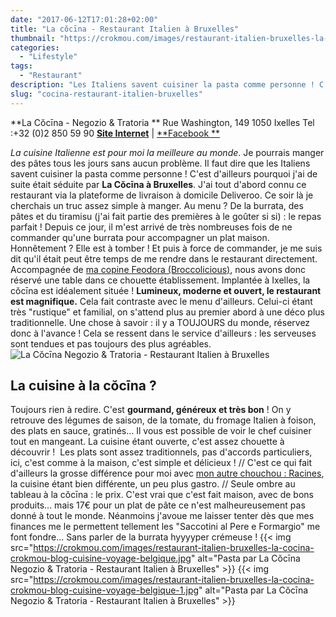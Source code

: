 ```yaml
---
date: "2017-06-12T17:01:28+02:00"
title: "La cŏcīna - Restaurant Italien à Bruxelles"
thumbnail: "https://crokmou.com/images/restaurant-italien-bruxelles-la-cocina-crokmou-blog-cuisine-voyage-belgique-5.jpg"
categories:
  - "Lifestyle"
tags:
  - "Restaurant"
description: "Les Italiens savent cuisiner la pasta comme personne ! C'est d'ailleurs pourquoi j'ai de suite était séduite par La Cŏcīna à Bruxelles."
slug: "cocina-restaurant-italien-bruxelles"
---
```


**La Cŏcīna - Negozio & Tratoria ** Rue Washington, 149 1050 Ixelles Tel :+32 (0)2 850 59 90 [**Site Internet**](http://www.cocina.be/) | [**Facebook **](https://www.facebook.com/cocinabrussels/)

_La cuisine Italienne est pour moi la meilleure au monde_. Je pourrais manger des pâtes tous les jours sans aucun problème. Il faut dire que les Italiens savent cuisiner la pasta comme personne ! C'est d'ailleurs pourquoi j'ai de suite était séduite par **La Cŏcīna à Bruxelles**. J'ai tout d'abord connu ce restaurant via la plateforme de livraison à domicile Deliveroo. Ce soir là je cherchais un truc assez simple à manger. Au menu ? De la burrata, des pâtes et du tiramisu (j'ai fait partie des premières à le goûter si si) : le repas parfait ! Depuis ce jour, il m'est arrivé de très nombreuses fois de ne commander qu'une burrata pour accompagner un plat maison. Honnêtement ? Elle est à tomber ! Et puis à force de commander, je me suis dit qu'il était peut être temps de me rendre dans le restaurant directement. Accompagnée de [ma copine Feodora (Broccolicious)](http://broccolicious.net/), nous avons donc réservé une table dans ce chouette établissement. Implantée à Ixelles, la cŏcīna est idéalement située ! **Lumineux, moderne et ouvert, le restaurant est magnifique.** Cela fait contraste avec le menu d'ailleurs. Celui-ci étant très "rustique" et familial, on s'attend plus au premier abord à une déco plus traditionnelle. Une chose à savoir : il y a TOUJOURS du monde, réservez donc à l'avance ! Cela se ressent dans le service d'ailleurs : les serveuses sont tendues et pas toujours des plus agréables. ![La Cŏcīna Negozio & Tratoria - Restaurant Italien à Bruxelles](https://crokmou.com/images/restaurant-italien-bruxelles-la-cocina-crokmou-blog-cuisine-voyage-belgique-4.jpg)

## La cuisine à la cŏcīna ?

Toujours rien à redire. C'est **gourmand, généreux et très bon** ! On y retrouve des légumes de saison, de la tomate, du fromage Italien à foison, des plats en sauce, gratinés... Il vous est possible de voir le chef cuisiner tout en mangeant. La cuisine étant ouverte, c'est assez chouette à découvrir !  Les plats sont assez traditionnels, pas d'accords particuliers, ici, c'est comme à la maison, c'est simple et délicieux ! // C'est ce qui fait d'ailleurs la grosse différence pour moi avec [mon autre chouchou : Racines](http://www.crokmou.com/2017/04/racines-un-restaurant-italien-pas-comme-les-autres-bruxelles), la cuisine étant bien différente, un peu plus gastro. // Seule ombre au tableau à la cŏcīna : le prix. C'est vrai que c'est fait maison, avec de bons produits... mais 17€ pour un plat de pâte ce n'est malheureusement pas donné à tout le monde. Néanmoins j'avoue me laisser tenter dès que mes finances me le permettent tellement les "<span class="list-item-title">Saccotini al Pere e Formargio" me font fondre... Sans parler de la burrata hyyyyper crémeuse !</span> {{< img src="https://crokmou.com/images/restaurant-italien-bruxelles-la-cocina-crokmou-blog-cuisine-voyage-belgique.jpg" alt="Pasta par La Cŏcīna Negozio & Tratoria - Restaurant Italien à Bruxelles" >}} {{< img src="https://crokmou.com/images/restaurant-italien-bruxelles-la-cocina-crokmou-blog-cuisine-voyage-belgique-1.jpg" alt="Pasta par La Cŏcīna Negozio & Tratoria - Restaurant Italien à Bruxelles" >}}